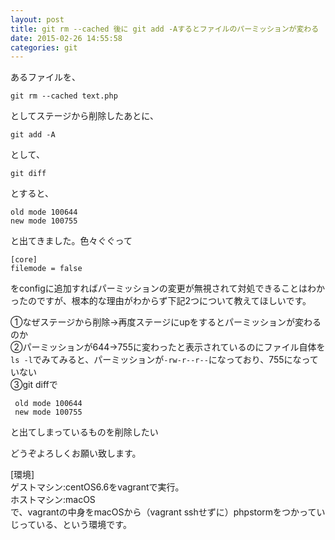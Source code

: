```yaml
---
layout: post
title: git rm --cached 後に git add -Aするとファイルのパーミッションが変わる
date: 2015-02-26 14:55:58
categories: git
---
```

<p>あるファイルを、</p>

```
git rm --cached text.php
```

<p>としてステージから削除したあとに、</p>

```
git add -A
```

<p>として、</p>

```
git diff 
```

<p>とすると、</p>

```
old mode 100644
new mode 100755
```

<p>と出てきました。色々ぐぐって</p>

```
[core]
filemode = false
```

<p>をconfigに追加すればパーミッションの変更が無視されて対処できることはわかったのですが、根本的な理由がわからず下記2つについて教えてほしいです。</p>

<p>①なぜステージから削除→再度ステージにupをするとパーミッションが変わるのか<br>
②パーミッションが644→755に変わったと表示されているのにファイル自体を<code>ls -l</code>でみてみると、パーミッションが<code>-rw-r--r--</code>になっており、755になっていない<br>
③git diffで</p>

```
 old mode 100644
 new mode 100755
```

<p>と出てしまっているものを削除したい</p>

<p>どうぞよろしくお願い致します。</p>

<p>[環境]<br>
ゲストマシン:centOS6.6をvagrantで実行。<br>
ホストマシン:macOS<br>
で、vagrantの中身をmacOSから（vagrant sshせずに）phpstormをつかっていじっている、という環境です。</p>
